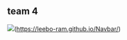## team 4

<img src="https://img.shields.io/badge/notion-E34F26?style=for-the-badge&logo=notion&logoColor=white">(https://leebo-ram.github.io/Navbar/)
